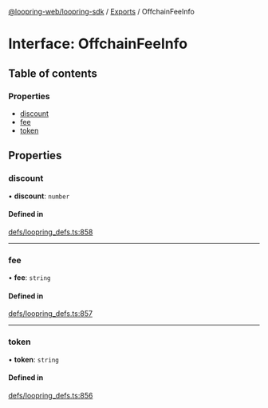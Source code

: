 [@loopring-web/loopring-sdk](../README.md) / [Exports](../modules.md) / OffchainFeeInfo

# Interface: OffchainFeeInfo

## Table of contents

### Properties

- [discount](OffchainFeeInfo.md#discount)
- [fee](OffchainFeeInfo.md#fee)
- [token](OffchainFeeInfo.md#token)

## Properties

### discount

• **discount**: `number`

#### Defined in

[defs/loopring_defs.ts:858](https://github.com/Loopring/loopring_sdk/blob/24fdf4c/src/defs/loopring_defs.ts#L858)

___

### fee

• **fee**: `string`

#### Defined in

[defs/loopring_defs.ts:857](https://github.com/Loopring/loopring_sdk/blob/24fdf4c/src/defs/loopring_defs.ts#L857)

___

### token

• **token**: `string`

#### Defined in

[defs/loopring_defs.ts:856](https://github.com/Loopring/loopring_sdk/blob/24fdf4c/src/defs/loopring_defs.ts#L856)
